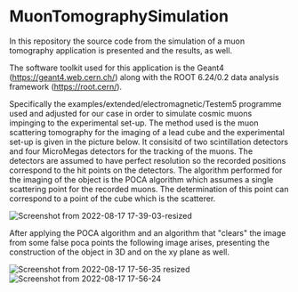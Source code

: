# MuonTomographySimulation
In this repository the source code from the simulation of a muon tomography application is presented and the results, as well.

The software toolkit used for this application is the Geant4 (https://geant4.web.cern.ch/) along with the ROOT 6.24/0.2 data analysis framework (https://root.cern/). 

Specifically the examples/extended/electromagnetic/Testem5 programme used and adjusted for our case in order to simulate cosmic muons impinging to the experimental set-up. 
The method used is the muon scattering tomography for the imaging of a lead cube and the experimental set-up is given in the picture below. It consisitd of two scintillation detectors and four MicroMegas detectors for the tracking of the muons. The detectors are assumed to have perfect resolution so the recorded positions correspond to the hit points on the detectors. The algorithm performed for the imaging of the object is the POCA algorithm which assumes a single scattering point for the recorded muons. The determination of this point can correspond to a point of the cube which is the scatterer.  

![Screenshot from 2022-08-17 17-39-03-resized](https://user-images.githubusercontent.com/63058524/185169855-ed57eadb-51e8-4dad-b728-55dac0a31514.png)

After applying the POCA algorithm and an algorithm that "clears" the image from some false poca points the following image arises, presenting the construction of the object in 3D and on the xy plane as well.

![Screenshot from 2022-08-17 17-56-35 resized](https://user-images.githubusercontent.com/63058524/185173477-e313007e-89d7-40f2-a7ee-6065e5a3054f.png)
![Screenshot from 2022-08-17 17-56-24](https://user-images.githubusercontent.com/63058524/185173875-ea13ca97-38ec-4fbe-a25c-78994647c34f.png)

